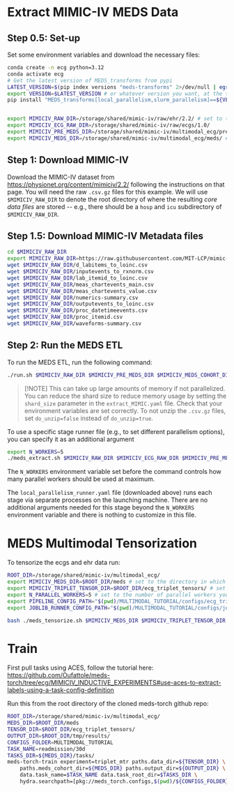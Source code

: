 # Extract MIMIC-IV MEDS Data

## Step 0.5: Set-up

Set some environment variables and download the necessary files:

```bash
conda create -n ecg python=3.12
conda activate ecg
# Get the latest version of MEDS_transforms from pypi
LATEST_VERSION=$(pip index versions "meds-transforms" 2>/dev/null | egrep -o '([0-9]+\.){2}[0-9]+' | head -n 1)
export VERSION=$LATEST_VERSION # or whatever version you want, at the time of writing this is "0.0.8"
pip install "MEDS_transforms[local_parallelism,slurm_parallelism]==${VERSION} wfdb"


export MIMICIV_RAW_DIR=/storage/shared/mimic-iv/raw/ehr/2.2/ # set to the directory in which you want to store the raw MIMIC-IV data
export MIMICIV_ECG_RAW_DIR=/storage/shared/mimic-iv/raw/ecgs/1.0/
export MIMICIV_PRE_MEDS_DIR=/storage/shared/mimic-iv/multimodal_ecg/pre_meds/ # set to the directory in which you want to store the intermediate MEDS MIMIC-IV data
export MIMICIV_MEDS_DIR=/storage/shared/mimic-iv/multimodal_ecg/meds/ # set to the directory in which you want to store the final MEDS MIMIC-IV data
```

## Step 1: Download MIMIC-IV

Download the MIMIC-IV dataset from https://physionet.org/content/mimiciv/2.2/ following the instructions on
that page. You will need the raw `.csv.gz` files for this example. We will use `$MIMICIV_RAW_DIR` to denote
the root directory of where the resulting _core data files_ are stored -- e.g., there should be a `hosp` and
`icu` subdirectory of `$MIMICIV_RAW_DIR`.

## Step 1.5: Download MIMIC-IV Metadata files

```bash
cd $MIMICIV_RAW_DIR
export MIMICIV_RAW_DIR=https://raw.githubusercontent.com/MIT-LCP/mimic-code/v2.4.0/mimic-iv/concepts/concept_map
wget $MIMICIV_RAW_DIR/d_labitems_to_loinc.csv
wget $MIMICIV_RAW_DIR/inputevents_to_rxnorm.csv
wget $MIMICIV_RAW_DIR/lab_itemid_to_loinc.csv
wget $MIMICIV_RAW_DIR/meas_chartevents_main.csv
wget $MIMICIV_RAW_DIR/meas_chartevents_value.csv
wget $MIMICIV_RAW_DIR/numerics-summary.csv
wget $MIMICIV_RAW_DIR/outputevents_to_loinc.csv
wget $MIMICIV_RAW_DIR/proc_datetimeevents.csv
wget $MIMICIV_RAW_DIR/proc_itemid.csv
wget $MIMICIV_RAW_DIR/waveforms-summary.csv
```

## Step 2: Run the MEDS ETL

To run the MEDS ETL, run the following command:

```bash
./run.sh $MIMICIV_RAW_DIR $MIMICIV_PRE_MEDS_DIR $MIMICIV_MEDS_COHORT_DIR do_unzip=true
```

> \[!NOTE\]
> This can take up large amounts of memory if not parallelized. You can reduce the shard size to reduce memory usage by setting the `shard_size` parameter in the `extract_MIMIC.yaml` file.
> Check that your environment variables are set correctly.
> To not unzip the `.csv.gz` files, set `do_unzip=false` instead of `do_unzip=true`.

To use a specific stage runner file (e.g., to set different parallelism options), you can specify it as an
additional argument

```bash
export N_WORKERS=5
./meds_extract.sh $MIMICIV_RAW_DIR $MIMICIV_ECG_RAW_DIR $MIMICIV_PRE_MEDS_DIR $MIMICIV_MEDS_DIR do_unzip=true stage_runner_fp=configs/local_parallelism_runner.yaml
```

The `N_WORKERS` environment variable set before the command controls how many parallel workers should be used
at maximum.

The `local_parallelism_runner.yaml` file (downloaded above) runs each stage via separate processes on the
launching machine. There are no additional arguments needed for this stage beyond the `N_WORKERS` environment
variable and there is nothing to customize in this file.

# MEDS Multimodal Tensorization

To tensorize the ecgs and ehr data run:

```bash
ROOT_DIR=/storage/shared/mimic-iv/multimodal_ecg/
export MIMICIV_MEDS_DIR=$ROOT_DIR/meds # set to the directory in which you want to store the MIMIC-IV MEDS data
export MIMICIV_TRIPLET_TENSOR_DIR=$ROOT_DIR/ecg_triplet_tensors/ # set to the directory in which you want to output the tensorized MIMIC-IV data
export N_PARALLEL_WORKERS=5 # set to the number of parallel workers you want to use
export PIPELINE_CONFIG_PATH="$(pwd)/MULTIMODAL_TUTORIAL/configs/ecg_triplet_config.yaml" # set to the directory in which the config file is stored, must be an absolute path.
export JOBLIB_RUNNER_CONFIG_PATH="$(pwd)/MULTIMODAL_TUTORIAL/configs/joblib_runner.yaml" # set to the directory in which the config file is stored, must be an absolute path.

bash ./meds_tensorize.sh $MIMICIV_MEDS_DIR $MIMICIV_TRIPLET_TENSOR_DIR $N_PARALLEL_WORKERS $PIPELINE_CONFIG_PATH stage_runner_fp=$JOBLIB_RUNNER_CONFIG_PATH
```

# Train

First pull tasks using ACES, follow the tutorial here: https://github.com/Oufattole/meds-torch/tree/ecg/MIMICIV_INDUCTIVE_EXPERIMENTS#use-aces-to-extract-labels-using-a-task-config-definition

Run this from the root directory of the cloned meds-torch github repo:

```bash
ROOT_DIR=/storage/shared/mimic-iv/multimodal_ecg/
MEDS_DIR=$ROOT_DIR/meds
TENSOR_DIR=$ROOT_DIR/ecg_triplet_tensors/
OUTPUT_DIR=$ROOT_DIR/tmp/results/
CONFIGS_FOLDER=MULTIMODAL_TUTORIAL
TASK_NAME=readmission/30d
TASKS_DIR=${MEDS_DIR}/tasks/
meds-torch-train experiment=triplet_mtr paths.data_dir=${TENSOR_DIR} \
    paths.meds_cohort_dir=${MEDS_DIR} paths.output_dir=${OUTPUT_DIR} \
    data.task_name=$TASK_NAME data.task_root_dir=$TASKS_DIR \
    hydra.searchpath=[pkg://meds_torch.configs,$(pwd)/${CONFIGS_FOLDER}/configs/meds-torch-configs]
```
